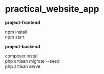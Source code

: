# practical_website_app

**project-frontend**

npm install  
npm start

**project-backend**

composer install  
php artisan migrate --seed  
php artisan serve
